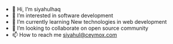 - 👋 Hi, I’m siyahulhaq
- 👀 I’m interested in software development
- 🌱 I’m currently learning New technologies in web development
- 💞️ I’m looking to collaborate on open source community
- 📫 How to reach me siyahul@ceymox.com

<!---
siyahulhaq-ceymox/siyahulhaq-ceymox is a ✨ special ✨ repository because its `README.md` (this file) appears on your GitHub profile.
You can click the Preview link to take a look at your changes.
--->
